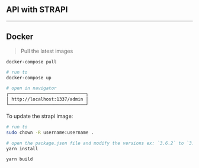 ## API with STRAPI

---

## Docker

> Pull the latest images

```
docker-compose pull
```

```bash
# run to
docker-compose up

# open in navigator
┌─────────────────────────────┐
│ http://localhost:1337/admin │
└─────────────────────────────┘
```

To update the strapi image:

```bash
# run to
sudo chown -R username:username .

# open the package.json file and modify the versions ex: `3.6.2` to `3.6.3` and then
yarn install

yarn build
```
